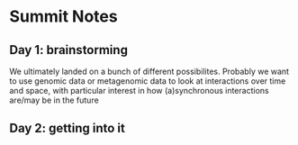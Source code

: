 # Summit Notes

## Day 1: brainstorming
We ultimately landed on a bunch of different possibilites. Probably we want to use genomic data or metagenomic data to look at interactions over time and space, with particular interest in how (a)synchronous interactions are/may be in the future 

## Day 2: getting into it
